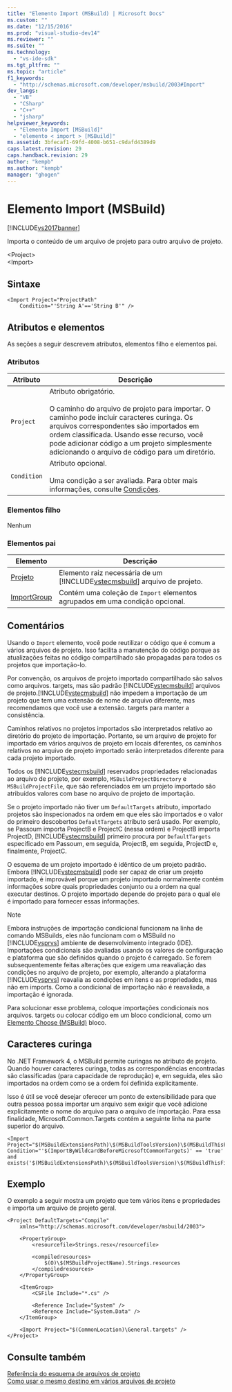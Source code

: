 ```yaml
---
title: "Elemento Import (MSBuild) | Microsoft Docs"
ms.custom: ""
ms.date: "12/15/2016"
ms.prod: "visual-studio-dev14"
ms.reviewer: ""
ms.suite: ""
ms.technology: 
  - "vs-ide-sdk"
ms.tgt_pltfrm: ""
ms.topic: "article"
f1_keywords: 
  - "http://schemas.microsoft.com/developer/msbuild/2003#Import"
dev_langs: 
  - "VB"
  - "CSharp"
  - "C++"
  - "jsharp"
helpviewer_keywords: 
  - "Elemento Import [MSBuild]"
  - "elemento < import > [MSBuild]"
ms.assetid: 3bfecaf1-69fd-4008-b651-c9dafd4389d9
caps.latest.revision: 29
caps.handback.revision: 29
author: "kempb"
ms.author: "kempb"
manager: "ghogen"
---
```

# Elemento Import (MSBuild)
[!INCLUDE[vs2017banner](../code-quality/includes/vs2017banner.md)]

Importa o conteúdo de um arquivo de projeto para outro arquivo de projeto.  
  
 \<Project\>  
 \<Import\>  
  
## Sintaxe  
  
```  
<Import Project="ProjectPath"  
    Condition="'String A'=='String B'" />  
```  
  
## Atributos e elementos  
 As seções a seguir descrevem atributos, elementos filho e elementos pai.  
  
### Atributos  
  
|Atributo|Descrição|  
|--------------|---------------|  
|`Project`|Atributo obrigatório.<br /><br /> O caminho do arquivo de projeto para importar. O caminho pode incluir caracteres curinga. Os arquivos correspondentes são importados em ordem classificada. Usando esse recurso, você pode adicionar código a um projeto simplesmente adicionando o arquivo de código para um diretório.|  
|`Condition`|Atributo opcional.<br /><br /> Uma condição a ser avaliada. Para obter mais informações, consulte [Condições](../msbuild/msbuild-conditions.md).|  
  
### Elementos filho  
 Nenhum  
  
### Elementos pai  
  
|Elemento|Descrição|  
|--------------|---------------|  
|[Projeto](../msbuild/project-element-msbuild.md)|Elemento raiz necessária de um [!INCLUDE[vstecmsbuild](../extensibility/internals/includes/vstecmsbuild_md.md)] arquivo de projeto.|  
|[ImportGroup](../msbuild/importgroup-element.md)|Contém uma coleção de `Import` elementos agrupados em uma condição opcional.|  
  
## Comentários  
 Usando o `Import` elemento, você pode reutilizar o código que é comum a vários arquivos de projeto. Isso facilita a manutenção do código porque as atualizações feitas no código compartilhado são propagadas para todos os projetos que importação\-lo.  
  
 Por convenção, os arquivos de projeto importado compartilhado são salvos como arquivos. targets, mas são padrão [!INCLUDE[vstecmsbuild](../extensibility/internals/includes/vstecmsbuild_md.md)] arquivos de projeto.[!INCLUDE[vstecmsbuild](../extensibility/internals/includes/vstecmsbuild_md.md)] não impedem a importação de um projeto que tem uma extensão de nome de arquivo diferente, mas recomendamos que você use a extensão. targets para manter a consistência.  
  
 Caminhos relativos no projetos importados são interpretados relativo ao diretório do projeto de importação. Portanto, se um arquivo de projeto for importado em vários arquivos de projeto em locais diferentes, os caminhos relativos no arquivo de projeto importado serão interpretados diferente para cada projeto importado.  
  
 Todos os [!INCLUDE[vstecmsbuild](../extensibility/internals/includes/vstecmsbuild_md.md)] reservados propriedades relacionadas ao arquivo de projeto, por exemplo, `MSBuildProjectDirectory` e `MSBuildProjectFile`, que são referenciados em um projeto importado são atribuídos valores com base no arquivo de projeto de importação.  
  
 Se o projeto importado não tiver um `DefaultTargets` atributo, importado projetos são inspecionados na ordem em que eles são importados e o valor do primeiro descobertos `DefaultTargets` atributo será usado. Por exemplo, se Passoum importa ProjectB e ProjectC \(nessa ordem\) e ProjectB importa ProjectD, [!INCLUDE[vstecmsbuild](../extensibility/internals/includes/vstecmsbuild_md.md)] primeiro procura por `DefaultTargets` especificado em Passoum, em seguida, ProjectB, em seguida, ProjectD e, finalmente, ProjectC.  
  
 O esquema de um projeto importado é idêntico de um projeto padrão. Embora [!INCLUDE[vstecmsbuild](../extensibility/internals/includes/vstecmsbuild_md.md)] pode ser capaz de criar um projeto importado, é improvável porque um projeto importado normalmente contém informações sobre quais propriedades conjunto ou a ordem na qual executar destinos. O projeto importado depende do projeto para o qual ele é importado para fornecer essas informações.  
  
> [!NOTE]
>  Embora instruções de importação condicional funcionam na linha de comando MSBuilds, eles não funcionam com o MSBuild no [!INCLUDE[vsprvs](../code-quality/includes/vsprvs_md.md)] ambiente de desenvolvimento integrado \(IDE\). Importações condicionais são avaliadas usando os valores de configuração e plataforma que são definidos quando o projeto é carregado. Se forem subsequentemente feitas alterações que exigem uma reavaliação das condições no arquivo de projeto, por exemplo, alterando a plataforma [!INCLUDE[vsprvs](../code-quality/includes/vsprvs_md.md)] reavalia as condições em itens e as propriedades, mas não em imports. Como a condicional de importação não é reavaliada, a importação é ignorada.  
>   
>  Para solucionar esse problema, coloque importações condicionais nos arquivos. targets ou colocar código em um bloco condicional, como um [Elemento Choose \(MSBuild\)](../msbuild/choose-element-msbuild.md) bloco.  
  
## Caracteres curinga  
 No .NET Framework 4, o MSBuild permite curingas no atributo de projeto. Quando houver caracteres curinga, todas as correspondências encontradas são classificadas \(para capacidade de reprodução\) e, em seguida, eles são importados na ordem como se a ordem foi definida explicitamente.  
  
 Isso é útil se você desejar oferecer um ponto de extensibilidade para que outra pessoa possa importar um arquivo sem exigir que você adicione explicitamente o nome do arquivo para o arquivo de importação. Para essa finalidade, Microsoft.Common.Targets contém a seguinte linha na parte superior do arquivo.  
  
```  
<Import Project="$(MSBuildExtensionsPath)\$(MSBuildToolsVersion)\$(MSBuildThisFile)\ImportBefore\*" Condition="'$(ImportByWildcardBeforeMicrosoftCommonTargets)' == 'true' and exists('$(MSBuildExtensionsPath)\$(MSBuildToolsVersion)\$(MSBuildThisFile)\ImportBefore')"/>  
```  
  
## Exemplo  
 O exemplo a seguir mostra um projeto que tem vários itens e propriedades e importa um arquivo de projeto geral.  
  
```  
<Project DefaultTargets="Compile"  
    xmlns="http://schemas.microsoft.com/developer/msbuild/2003">  
  
    <PropertyGroup>  
        <resourcefile>Strings.resx</resourcefile>  
  
        <compiledresources>  
            $(O)\$(MSBuildProjectName).Strings.resources  
        </compiledresources>  
    </PropertyGroup>  
  
    <ItemGroup>  
        <CSFile Include="*.cs" />  
  
        <Reference Include="System" />  
        <Reference Include="System.Data" />  
    </ItemGroup>  
  
    <Import Project="$(CommonLocation)\General.targets" />  
</Project>  
```  
  
## Consulte também  
 [Referência do esquema de arquivos de projeto](../msbuild/msbuild-project-file-schema-reference.md)   
 [Como usar o mesmo destino em vários arquivos de projeto](../Topic/How%20to:%20Use%20the%20Same%20Target%20in%20Multiple%20Project%20Files.md)